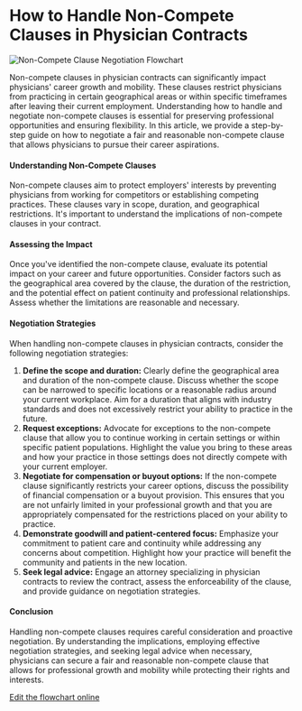 # How to Handle Non-Compete Clauses in Physician Contracts



![Non-Compete Clause Negotiation Flowchart](https://showme.redstarplugin.com/s/sSXzpHbS)

Non-compete clauses in physician contracts can significantly impact physicians' career growth and mobility. These clauses restrict physicians from practicing in certain geographical areas or within specific timeframes after leaving their current employment. Understanding how to handle and negotiate non-compete clauses is essential for preserving professional opportunities and ensuring flexibility. In this article, we provide a step-by-step guide on how to negotiate a fair and reasonable non-compete clause that allows physicians to pursue their career aspirations.

#### Understanding Non-Compete Clauses

Non-compete clauses aim to protect employers' interests by preventing physicians from working for competitors or establishing competing practices. These clauses vary in scope, duration, and geographical restrictions. It's important to understand the implications of non-compete clauses in your contract.

#### Assessing the Impact

Once you've identified the non-compete clause, evaluate its potential impact on your career and future opportunities. Consider factors such as the geographical area covered by the clause, the duration of the restriction, and the potential effect on patient continuity and professional relationships. Assess whether the limitations are reasonable and necessary.

#### Negotiation Strategies

When handling non-compete clauses in physician contracts, consider the following negotiation strategies:

1. **Define the scope and duration:** Clearly define the geographical area and duration of the non-compete clause. Discuss whether the scope can be narrowed to specific locations or a reasonable radius around your current workplace. Aim for a duration that aligns with industry standards and does not excessively restrict your ability to practice in the future.
2. **Request exceptions:** Advocate for exceptions to the non-compete clause that allow you to continue working in certain settings or within specific patient populations. Highlight the value you bring to these areas and how your practice in those settings does not directly compete with your current employer.
3. **Negotiate for compensation or buyout options:** If the non-compete clause significantly restricts your career options, discuss the possibility of financial compensation or a buyout provision. This ensures that you are not unfairly limited in your professional growth and that you are appropriately compensated for the restrictions placed on your ability to practice.
4. **Demonstrate goodwill and patient-centered focus:** Emphasize your commitment to patient care and continuity while addressing any concerns about competition. Highlight how your practice will benefit the community and patients in the new location.
5. **Seek legal advice:** Engage an attorney specializing in physician contracts to review the contract, assess the enforceability of the clause, and provide guidance on negotiation strategies.

#### Conclusion

Handling non-compete clauses requires careful consideration and proactive negotiation. By understanding the implications, employing effective negotiation strategies, and seeking legal advice when necessary, physicians can secure a fair and reasonable non-compete clause that allows for professional growth and mobility while protecting their rights and interests.

[Edit the flowchart online](https://showme.redstarplugin.com/s/0RWgryDv)
